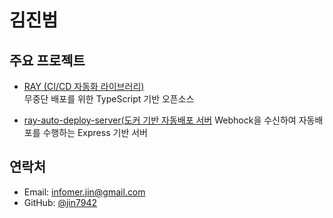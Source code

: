 # 김진범

##  주요 프로젝트
- [RAY (CI/CD 자동화 라이브러리)](https://github.com/jin7942/ray)  
  무중단 배포를 위한 TypeScript 기반 오픈소스
  
- [ray-auto-deploy-server(도커 기반 자동배포 서버](https://github.com/jin7942/ray-auto-deploy-server)
  Webhock을 수신하여 자동배포를 수행하는 Express 기반 서버

##  연락처
- Email: infomer.jin@gmail.com
- GitHub: [@jin7942](https://github.com/jin7942)
